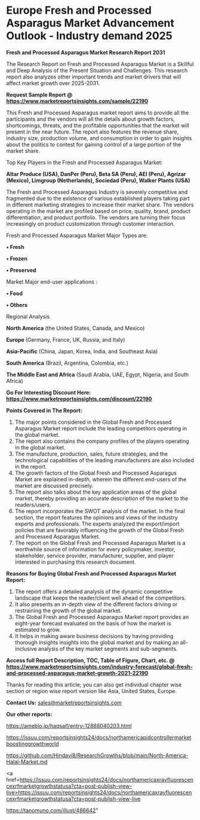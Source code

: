 # Europe Fresh and Processed Asparagus Market Advancement Outlook - Industry demand 2025

<strong>Fresh and Processed Asparagus Market Research Report 2031</strong>

The Research Report on Fresh and Processed Asparagus Market is a Skillful and Deep Analysis of the Present Situation and Challenges. This research report also analyzes other important trends and market drivers that will affect market growth over 2025-2031.

<strong>Request Sample Report @ <a href=https://www.marketreportsinsights.com/sample/22190>https://www.marketreportsinsights.com/sample/22190</a></strong>

This Fresh and Processed Asparagus market report aims to provide all the participants and the vendors will all the details about growth factors, shortcomings, threats, and the profitable opportunities that the market will present in the near future. The report also features the revenue share, industry size, production volume, and consumption in order to gain insights about the politics to contest for gaining control of a large portion of the market share.

Top Key Players in the Fresh and Processed Asparagus Market:

<strong>Altar Produce (USA), DanPer (Peru), Beta SA (Peru), AEI (Peru), Agrizar (Mexico), Limgroup (Netherlands), Sociedad (Peru), Walker Plants (USA)</strong>

The Fresh and Processed Asparagus Industry is severely competitive and fragmented due to the existence of various established players taking part in different marketing strategies to increase their market share. The vendors operating in the market are profiled based on price, quality, brand, product differentiation, and product portfolio. The vendors are turning their focus increasingly on product customization through customer interaction.

Fresh and Processed Asparagus Market Major Types are:

<strong>• Fresh

• Frozen

• Preserved</strong>

Market Major end-user applications :

<strong>• Food

• Others</strong>

Regional Analysis

</u><strong><b>North America</b></strong> (the United States, Canada, and Mexico)

<strong><b>Europe </b></strong>(Germany, France, UK, Russia, and Italy)

<strong><b>Asia-Pacific</b></strong> (China, Japan, Korea, India, and Southeast Asia)

<strong><b>South America</b></strong> (Brazil, Argentina, Colombia, etc.)

<strong><b>The Middle East and Africa</b></strong> (Saudi Arabia, UAE, Egypt, Nigeria, and South Africa)

<strong>Go For Interesting Discount Here: <a href=https://www.marketreportsinsights.com/discount/22190>https://www.marketreportsinsights.com/discount/22190</a></strong>

<strong>Points Covered in The Report:</strong>
<ol>
  <li>The major points considered in the Global Fresh and Processed Asparagus Market report include the leading competitors operating in the global market.</li>
  <li>The report also contains the company profiles of the players operating in the global market.</li>
  <li>The manufacture, production, sales, future strategies, and the technological capabilities of the leading manufacturers are also included in the report.</li>
  <li>The growth factors of the Global Fresh and Processed Asparagus Market are explained in-depth, wherein the different end-users of the market are discussed precisely.</li>
  <li>The report also talks about the key application areas of the global market, thereby providing an accurate description of the market to the readers/users.</li>
  <li>The report incorporates the SWOT analysis of the market. In the final section, the report features the opinions and views of the industry experts and professionals. The experts analyzed the export/import policies that are favorably influencing the growth of the Global Fresh and Processed Asparagus Market.</li>
  <li>The report on the Global Fresh and Processed Asparagus Market is a worthwhile source of information for every policymaker, investor, stakeholder, service provider, manufacturer, supplier, and player interested in purchasing this research document.</li>
</ol>
<strong>Reasons for Buying Global Fresh and Processed Asparagus Market Report:</strong>

<ol>
  <li>The report offers a detailed analysis of the dynamic competitive landscape that keeps the reader/client well ahead of the competitors.</li>
  <li>It also presents an in-depth view of the different factors driving or restraining the growth of the global market.</li>
  <li>The Global Fresh and Processed Asparagus Market report provides an eight-year forecast evaluated on the basis of how the market is estimated to grow.</li>
  <li>It helps in making aware business decisions by having providing thorough insights insights into the global market and by making an all-inclusive analysis of the key market segments and sub-segments.</li>
</ol>
<strong>Access full Report Description, TOC, Table of Figure, Chart, etc. @ <a href=https://www.marketreportsinsights.com/industry-forecast/global-fresh-and-processed-asparagus-market-growth-2021-22190>https://www.marketreportsinsights.com/industry-forecast/global-fresh-and-processed-asparagus-market-growth-2021-22190</a></strong>


Thanks for reading this article; you can also get individual chapter wise section or region wise report version like Asia, United States, Europe.

<strong>Contact Us:</strong>
sales@marketreportsinsights.com

<strong>Our other reports:</strong>

<a href=https://ameblo.jp/haqsaif/entry-12888040203.html>https://ameblo.jp/haqsaif/entry-12888040203.html</a>

<a href=https://issuu.com/reportsinsights24/docs/northamericapidcontrollermarketboostinggrowthworld>https://issuu.com/reportsinsights24/docs/northamericapidcontrollermarketboostinggrowthworld</a>

<a href=https://github.com/Hindavi8/ResearchGrowths/blob/main/North-America-Halal-Market.md>https://github.com/Hindavi8/ResearchGrowths/blob/main/North-America-Halal-Market.md</a>

<a href=https://issuu.com/reportsinsights24/docs/northamericaxrayfluorescencexrfmarketgrowthstatusa?cta=post-publish-view-live>https://issuu.com/reportsinsights24/docs/northamericaxrayfluorescencexrfmarketgrowthstatusa?cta=post-publish-view-live</a>

<a href=https://tanomuno.com/illust/486642>https://tanomuno.com/illust/486642</a>"
